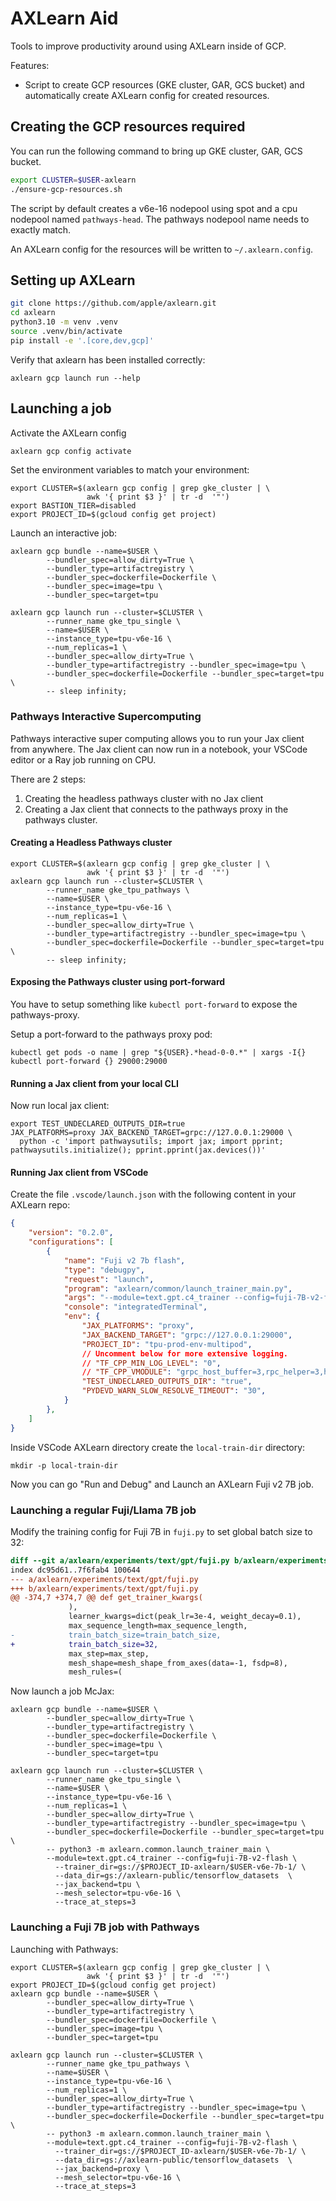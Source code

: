 # AXLearn Aid

Tools to improve productivity around using AXLearn inside of GCP.

Features:
* Script to create GCP resources (GKE cluster, GAR, GCS bucket) and automatically create AXLearn config for created resources.

## Creating the GCP resources required
You can run the following command to bring up GKE cluster, GAR, GCS bucket.

```sh
export CLUSTER=$USER-axlearn
./ensure-gcp-resources.sh
```

The script by default creates a v6e-16 nodepool using spot and a cpu nodepool named
`pathways-head`. The pathways nodepool name needs to exactly match.

An AXLearn config for the resources will be written to
`~/.axlearn.config`.

## Setting up AXLearn

```bash
git clone https://github.com/apple/axlearn.git
cd axlearn
python3.10 -m venv .venv
source .venv/bin/activate
pip install -e '.[core,dev,gcp]'
```

Verify that axlearn has been installed correctly:
```
axlearn gcp launch run --help
```

## Launching a job

Activate the AXLearn config
```sh
axlearn gcp config activate
```

Set the environment variables to match your environment:
```
export CLUSTER=$(axlearn gcp config | grep gke_cluster | \
                 awk '{ print $3 }' | tr -d  '"')
export BASTION_TIER=disabled
export PROJECT_ID=$(gcloud config get project)
```

Launch an interactive job:
```
axlearn gcp bundle --name=$USER \
        --bundler_spec=allow_dirty=True \
        --bundler_type=artifactregistry \
        --bundler_spec=dockerfile=Dockerfile \
        --bundler_spec=image=tpu \
        --bundler_spec=target=tpu

axlearn gcp launch run --cluster=$CLUSTER \
        --runner_name gke_tpu_single \
        --name=$USER \
        --instance_type=tpu-v6e-16 \
        --num_replicas=1 \
        --bundler_spec=allow_dirty=True \
        --bundler_type=artifactregistry --bundler_spec=image=tpu \
        --bundler_spec=dockerfile=Dockerfile --bundler_spec=target=tpu \
        -- sleep infinity;
```

### Pathways Interactive Supercomputing

Pathways interactive super computing allows you to run your Jax client from
anywhere. The Jax client can now run in a notebook, your VSCode editor or a
Ray job running on CPU.

There are 2 steps:
1. Creating the headless pathways cluster with no Jax client
2. Creating a Jax client that connects to the pathways proxy in the pathways cluster.

#### Creating a Headless Pathways cluster

```
export CLUSTER=$(axlearn gcp config | grep gke_cluster | \
                 awk '{ print $3 }' | tr -d  '"')
axlearn gcp launch run --cluster=$CLUSTER \
        --runner_name gke_tpu_pathways \
        --name=$USER \
        --instance_type=tpu-v6e-16 \
        --num_replicas=1 \
        --bundler_spec=allow_dirty=True \
        --bundler_type=artifactregistry --bundler_spec=image=tpu \
        --bundler_spec=dockerfile=Dockerfile --bundler_spec=target=tpu \
        -- sleep infinity;
```

#### Exposing the Pathways cluster using port-forward

You have to setup something like `kubectl port-forward` to expose the pathways-proxy.

Setup a port-forward to the pathways proxy pod:

```
kubectl get pods -o name | grep "${USER}.*head-0-0.*" | xargs -I{} kubectl port-forward {} 29000:29000
```


#### Running a Jax client from your local CLI


Now run local jax client:
```
export TEST_UNDECLARED_OUTPUTS_DIR=true
JAX_PLATFORMS=proxy JAX_BACKEND_TARGET=grpc://127.0.0.1:29000 \
  python -c 'import pathwaysutils; import jax; import pprint; pathwaysutils.initialize(); pprint.pprint(jax.devices())'
```

#### Running Jax client from VSCode

Create the file `.vscode/launch.json` with the following content in your AXLearn repo:
```json
{
    "version": "0.2.0",
    "configurations": [
        {
            "name": "Fuji v2 7b flash",
            "type": "debugpy",
            "request": "launch",
            "program": "axlearn/common/launch_trainer_main.py",
            "args": "--module=text.gpt.c4_trainer --config=fuji-7B-v2-flash --trainer_dir=local-train-dir --data_dir=gs://axlearn-public/tensorflow_datasets  --jax_backend=proxy --mesh_selector=tpu-v6e-16",
            "console": "integratedTerminal",
            "env": {
                "JAX_PLATFORMS": "proxy",
                "JAX_BACKEND_TARGET": "grpc://127.0.0.1:29000",
                "PROJECT_ID": "tpu-prod-env-multipod",
                // Uncomment below for more extensive logging.
                // "TF_CPP_MIN_LOG_LEVEL": "0",
                // "TF_CPP_VMODULE": "grpc_host_buffer=3,rpc_helper=3,host_buffer=3,ifrt_backend=3,grpc_service_impl=3",
                "TEST_UNDECLARED_OUTPUTS_DIR": "true",
                "PYDEVD_WARN_SLOW_RESOLVE_TIMEOUT": "30",
            }
        },
    ]
}
```

Inside VSCode AXLearn directory create the `local-train-dir` directory:
```
mkdir -p local-train-dir
```

Now you can go "Run and Debug" and Launch an AXLearn Fuji v2 7B job.


### Launching a regular Fuji/Llama 7B job

Modify the training config for Fuji 7B in `fuji.py` to set global batch size to 32:
```diff
diff --git a/axlearn/experiments/text/gpt/fuji.py b/axlearn/experiments/text/gpt/fuji.py
index dc95d61..7f6fab4 100644
--- a/axlearn/experiments/text/gpt/fuji.py
+++ b/axlearn/experiments/text/gpt/fuji.py
@@ -374,7 +374,7 @@ def get_trainer_kwargs(
             ),
             learner_kwargs=dict(peak_lr=3e-4, weight_decay=0.1),
             max_sequence_length=max_sequence_length,
-            train_batch_size=train_batch_size,
+            train_batch_size=32,
             max_step=max_step,
             mesh_shape=mesh_shape_from_axes(data=-1, fsdp=8),
             mesh_rules=(
```


Now launch a job McJax:
```
axlearn gcp bundle --name=$USER \
        --bundler_spec=allow_dirty=True \
        --bundler_type=artifactregistry \
        --bundler_spec=dockerfile=Dockerfile \
        --bundler_spec=image=tpu \
        --bundler_spec=target=tpu

axlearn gcp launch run --cluster=$CLUSTER \
        --runner_name gke_tpu_single \
        --name=$USER \
        --instance_type=tpu-v6e-16 \
        --num_replicas=1 \
        --bundler_spec=allow_dirty=True \
        --bundler_type=artifactregistry --bundler_spec=image=tpu \
        --bundler_spec=dockerfile=Dockerfile --bundler_spec=target=tpu \
        -- python3 -m axlearn.common.launch_trainer_main \
        --module=text.gpt.c4_trainer --config=fuji-7B-v2-flash \
          --trainer_dir=gs://$PROJECT_ID-axlearn/$USER-v6e-7b-1/ \
          --data_dir=gs://axlearn-public/tensorflow_datasets  \
          --jax_backend=tpu \
          --mesh_selector=tpu-v6e-16 \
          --trace_at_steps=3
```

### Launching a Fuji 7B job with Pathways

Launching with Pathways:
```
export CLUSTER=$(axlearn gcp config | grep gke_cluster | \
                 awk '{ print $3 }' | tr -d  '"')
export PROJECT_ID=$(gcloud config get project)
axlearn gcp bundle --name=$USER \
        --bundler_spec=allow_dirty=True \
        --bundler_type=artifactregistry \
        --bundler_spec=dockerfile=Dockerfile \
        --bundler_spec=image=tpu \
        --bundler_spec=target=tpu

axlearn gcp launch run --cluster=$CLUSTER \
        --runner_name gke_tpu_pathways \
        --name=$USER \
        --instance_type=tpu-v6e-16 \
        --num_replicas=1 \
        --bundler_spec=allow_dirty=True \
        --bundler_type=artifactregistry --bundler_spec=image=tpu \
        --bundler_spec=dockerfile=Dockerfile --bundler_spec=target=tpu \
        -- python3 -m axlearn.common.launch_trainer_main \
        --module=text.gpt.c4_trainer --config=fuji-7B-v2-flash \
          --trainer_dir=gs://$PROJECT_ID-axlearn/$USER-v6e-7b-1/ \
          --data_dir=gs://axlearn-public/tensorflow_datasets  \
          --jax_backend=proxy \
          --mesh_selector=tpu-v6e-16 \
          --trace_at_steps=3
```
